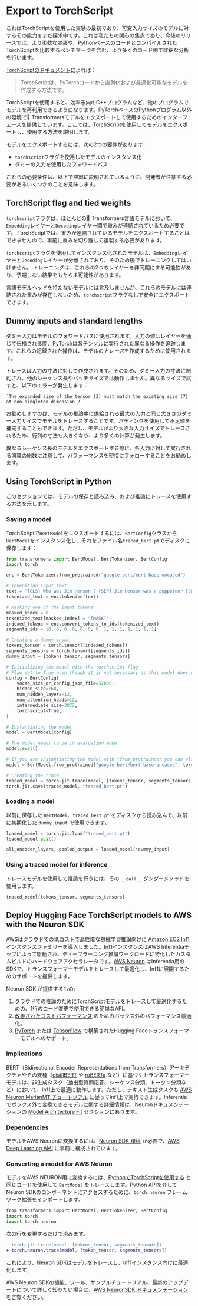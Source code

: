 <!--Copyright 2023 The HuggingFace Team. All rights reserved.

Licensed under the Apache License, Version 2.0 (the "License"); you may not use this file except in compliance with
the License. You may obtain a copy of the License at

http://www.apache.org/licenses/LICENSE-2.0

Unless required by applicable law or agreed to in writing, software distributed under the License is distributed on
an "AS IS" BASIS, WITHOUT WARRANTIES OR CONDITIONS OF ANY KIND, either express or implied. See the License for the
specific language governing permissions and limitations under the License.

⚠️ Note that this file is in Markdown but contain specific syntax for our doc-builder (similar to MDX) that may not be
rendered properly in your Markdown viewer.

-->

# Export to TorchScript

<Tip>

これはTorchScriptを使用した実験の最初であり、可変入力サイズのモデルに対するその能力をまだ探求中です。これは私たちの関心の焦点であり、今後のリリースでは、より柔軟な実装や、PythonベースのコードとコンパイルされたTorchScriptを比較するベンチマークを含む、より多くのコード例で詳細な分析を行います。

</Tip>

[TorchScriptのドキュメント](https://pytorch.org/docs/stable/jit.html)によれば：

> TorchScriptは、PyTorchコードから直列化および最適化可能なモデルを作成する方法です。

TorchScriptを使用すると、効率志向のC++プログラムなど、他のプログラムでモデルを再利用できるようになります。PyTorchベースのPythonプログラム以外の環境で🤗 Transformersモデルをエクスポートして使用するためのインターフェースを提供しています。ここでは、TorchScriptを使用してモデルをエクスポートし、使用する方法を説明します。

モデルをエクスポートするには、次の2つの要件があります：

- `torchscript`フラグを使用したモデルのインスタンス化
- ダミーの入力を使用したフォワードパス

これらの必要条件は、以下で詳細に説明されているように、開発者が注意する必要があるいくつかのことを意味します。

## TorchScript flag and tied weights

`torchscript`フラグは、ほとんどの🤗 Transformers言語モデルにおいて、`Embedding`レイヤーと`Decoding`レイヤー間で重みが連結されているため必要です。
TorchScriptでは、重みが連結されているモデルをエクスポートすることはできませんので、事前に重みを切り離して複製する必要があります。

`torchscript`フラグを使用してインスタンス化されたモデルは、`Embedding`レイヤーと`Decoding`レイヤーが分離されており、そのため後でトレーニングしてはいけません。
トレーニングは、これらの2つのレイヤーを非同期にする可能性があり、予期しない結果をもたらす可能性があります。

言語モデルヘッドを持たないモデルには言及しませんが、これらのモデルには連結された重みが存在しないため、`torchscript`フラグなしで安全にエクスポートできます。

## Dummy inputs and standard lengths

ダミー入力はモデルのフォワードパスに使用されます。入力の値はレイヤーを通じて伝播される間、PyTorchは各テンソルに実行された異なる操作を追跡します。これらの記録された操作は、モデルの*トレース*を作成するために使用されます。

トレースは入力の寸法に対して作成されます。そのため、ダミー入力の寸法に制約され、他のシーケンス長やバッチサイズでは動作しません。異なるサイズで試すと、以下のエラーが発生します：

```
`The expanded size of the tensor (3) must match the existing size (7) at non-singleton dimension 2`
```

お勧めしますのは、モデルの推論中に供給される最大の入力と同じ大きさのダミー入力サイズでモデルをトレースすることです。パディングを使用して不足値を補完することもできます。ただし、モデルがより大きな入力サイズでトレースされるため、行列の寸法も大きくなり、より多くの計算が発生します。

異なるシーケンス長のモデルをエクスポートする際に、各入力に対して実行される演算の総数に注意して、パフォーマンスを密接にフォローすることをお勧めします。

## Using TorchScript in Python

このセクションでは、モデルの保存と読み込み、および推論にトレースを使用する方法を示します。

### Saving a model

TorchScriptで`BertModel`をエクスポートするには、`BertConfig`クラスから`BertModel`をインスタンス化し、それをファイル名`traced_bert.pt`でディスクに保存します：

```python
from transformers import BertModel, BertTokenizer, BertConfig
import torch

enc = BertTokenizer.from_pretrained("google-bert/bert-base-uncased")

# Tokenizing input text
text = "[CLS] Who was Jim Henson ? [SEP] Jim Henson was a puppeteer [SEP]"
tokenized_text = enc.tokenize(text)

# Masking one of the input tokens
masked_index = 8
tokenized_text[masked_index] = "[MASK]"
indexed_tokens = enc.convert_tokens_to_ids(tokenized_text)
segments_ids = [0, 0, 0, 0, 0, 0, 0, 1, 1, 1, 1, 1, 1, 1]

# Creating a dummy input
tokens_tensor = torch.tensor([indexed_tokens])
segments_tensors = torch.tensor([segments_ids])
dummy_input = [tokens_tensor, segments_tensors]

# Initializing the model with the torchscript flag
# Flag set to True even though it is not necessary as this model does not have an LM Head.
config = BertConfig(
    vocab_size_or_config_json_file=32000,
    hidden_size=768,
    num_hidden_layers=12,
    num_attention_heads=12,
    intermediate_size=3072,
    torchscript=True,
)

# Instantiating the model
model = BertModel(config)

# The model needs to be in evaluation mode
model.eval()

# If you are instantiating the model with *from_pretrained* you can also easily set the TorchScript flag
model = BertModel.from_pretrained("google-bert/bert-base-uncased", torchscript=True)

# Creating the trace
traced_model = torch.jit.trace(model, [tokens_tensor, segments_tensors])
torch.jit.save(traced_model, "traced_bert.pt")
```

### Loading a model

以前に保存した `BertModel`、`traced_bert.pt` をディスクから読み込んで、以前に初期化した `dummy_input` で使用できます。

```python
loaded_model = torch.jit.load("traced_bert.pt")
loaded_model.eval()

all_encoder_layers, pooled_output = loaded_model(*dummy_input)
```


### Using a traced model for inference

トレースモデルを使用して推論を行うには、その `__call__` ダンダーメソッドを使用します。

```python
traced_model(tokens_tensor, segments_tensors)
```


## Deploy Hugging Face TorchScript models to AWS with the Neuron SDK

AWSはクラウドでの低コストで高性能な機械学習推論向けに [Amazon EC2 Inf1](https://aws.amazon.com/ec2/instance-types/inf1/) インスタンスファミリーを導入しました。Inf1インスタンスはAWS Inferentiaチップによって駆動され、ディープラーニング推論ワークロードに特化したカスタムビルドのハードウェアアクセラレータです。[AWS Neuron](https://awsdocs-neuron.readthedocs-hosted.com/en/latest/#) はInferentia用のSDKで、トランスフォーマーモデルをトレースして最適化し、Inf1に展開するためのサポートを提供します。

Neuron SDK が提供するもの:

1. クラウドでの推論のためにTorchScriptモデルをトレースして最適化するための、1行のコード変更で使用できる簡単なAPI。
2. [改善されたコストパフォーマンス](https://awsdocs-neuron.readthedocs-hosted.com/en/latest/neuron-guide/benchmark/) のためのボックス外のパフォーマンス最適化。
3. [PyTorch](https://awsdocs-neuron.readthedocs-hosted.com/en/latest/src/examples/pytorch/bert_tutorial/tutorial_pretrained_bert.html) または [TensorFlow](https://awsdocs-neuron.readthedocs-hosted.com/en/latest/src/examples/tensorflow/huggingface_bert/huggingface_bert.html) で構築されたHugging Faceトランスフォーマーモデルへのサポート。

### Implications

BERT（Bidirectional Encoder Representations from Transformers）アーキテクチャやその変種（[distilBERT](https://hf-mirror.com/docs/transformers/main/model_doc/distilbert) や [roBERTa](https://hf-mirror.com/docs/transformers/main/model_doc/roberta) など）に基づくトランスフォーマーモデルは、非生成タスク（抽出型質問応答、シーケンス分類、トークン分類など）において、Inf1上で最適に動作します。ただし、テキスト生成タスクも [AWS Neuron MarianMT チュートリアル](https://awsdocs-neuron.readthedocs-hosted.com/en/latest/src/examples/pytorch/transformers-marianmt.html) に従ってInf1上で実行できます。Inferentiaでボックス外で変換できるモデルに関する詳細情報は、Neuronドキュメンテーションの [Model Architecture Fit](https://awsdocs-neuron.readthedocs-hosted.com/en/latest/neuron-guide/models/models-inferentia.html#models-inferentia) セクションにあります。

### Dependencies

モデルをAWS Neuronに変換するには、[Neuron SDK 環境](https://awsdocs-neuron.readthedocs-hosted.com/en/latest/neuron-guide/neuron-frameworks/pytorch-neuron/index.html#installation-guide) が必要で、[AWS Deep Learning AMI](https://docs.aws.amazon.com/dlami/latest/devguide/tutorial-inferentia-launching.html) に事前に構成されています。

### Converting a model for AWS Neuron

モデルをAWS NEURON用に変換するには、[PythonでTorchScriptを使用する](torchscript#using-torchscript-in-python) と同じコードを使用して `BertModel` をトレースします。Python APIを介してNeuron SDKのコンポーネントにアクセスするために、`torch.neuron` フレームワーク拡張をインポートします。

```python
from transformers import BertModel, BertTokenizer, BertConfig
import torch
import torch.neuron
```

次の行を変更するだけで済みます。

```diff
- torch.jit.trace(model, [tokens_tensor, segments_tensors])
+ torch.neuron.trace(model, [token_tensor, segments_tensors])
```

これにより、Neuron SDKはモデルをトレースし、Inf1インスタンス向けに最適化します。

AWS Neuron SDKの機能、ツール、サンプルチュートリアル、最新のアップデートについて詳しく知りたい場合は、[AWS NeuronSDK ドキュメンテーション](https://awsdocs-neuron.readthedocs-hosted.com/en/latest/index.html) をご覧ください。



